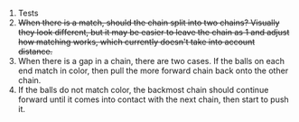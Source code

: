 1. Tests
2. ~~When there is a match, should the chain split into two
   chains? Visually they look different, but it may be easier
   to leave the chain as 1 and adjust how matching works, which
   currently doesn't take into account distance.~~
4. When there is a gap in a chain, there are two cases. If
   the balls on each end match in color, then pull the more
   forward chain back onto the other chain.
5. If the balls do not match color, the backmost chain should
   continue forward until it comes into contact with the next
   chain, then start to push it.
